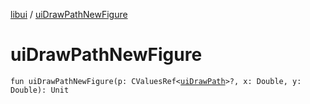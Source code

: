 [libui](README.md) / [uiDrawPathNewFigure](ui-draw-path-new-figure.md)

# uiDrawPathNewFigure

`fun uiDrawPathNewFigure(p: CValuesRef<`[`uiDrawPath`](ui-draw-path.md)`>?, x: Double, y: Double): Unit`
